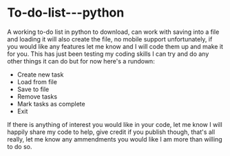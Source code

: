 # To-do-list---python
A working to-do list in python to download, can work with saving into a file and loading it will also create the file, no mobile support unfortunately, if you would like any features let me know and I will code them up and make it for you. This has just been testing my coding skills I can try and do any other things it can do but for now here's a rundown:
- Create new task
- Load from file
- Save to file
- Remove tasks
- Mark tasks as complete
- Exit

If there is anything of interest you would like in your code, let me know I will happily share my code to help, give credit if you publish though, that's all really, let me know any ammendments you would like I am more than willing to do so.
